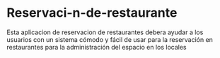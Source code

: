 # Reservaci-n-de-restaurante
Esta aplicacion de reservacion de restaurantes debera ayudar a los usuarios con un sistema cómodo y fácil de usar para la reservación en restaurantes para la administración del espacio en los locales
